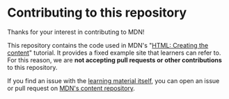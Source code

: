 # Contributing to this repository

Thanks for your interest in contributing to MDN!

This repository contains the code used in MDN's "[HTML: Creating the content](/en-US/docs/Learn_web_development/Getting_started/Your_first_website/Creating_the_content)" tutorial.
It provides a fixed example site that learners can refer to.
For this reason, we are **not accepting pull requests or other contributions** to this repository.

If you find an issue with the [learning material itself](https://developer.mozilla.org/en-US/docs/Learn_web_development/Getting_started/Your_first_website/Creating_the_content), you can open an issue or pull request on [MDN's content repository](https://github.com/mdn/content).
